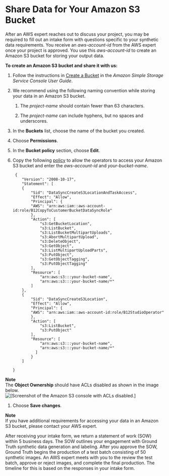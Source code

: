 # Share Data for Your Amazon S3 Bucket<a name="gts-share-data"></a>

After an AWS expert reaches out to discuss your project, you may be required to fill out an intake form with questions specific to your synthetic data requirements\. You receive an *aws\-account\-id* from the AWS expert once your project is approved\. You use this *aws\-account\-id* to create an Amazon S3 bucket for storing your output data\.

**To create an Amazon S3 bucket and share it with us:**

1. Follow the instructions in [Create a Bucket](https://docs.aws.amazon.com/AmazonS3/latest/userguide/create-bucket-overview.html) in the *Amazon Simple Storage Service Console User Guide*\.

1. We recommend using the following naming convention while storing your data in an Amazon S3 bucket\.

   1. The *project\-name* should contain fewer than 63 characters\.

   1. The *project\-name* can include hyphens, but no spaces and underscores\.

1. In the **Buckets** list, choose the name of the bucket you created\.

1. Choose **Permissions**\.

1. In the **Bucket policy** section, choose **Edit**\.

1. Copy the following [policy](https://docs.aws.amazon.com/config/latest/developerguide/s3-bucket-policy.html) to allow the operators to access your Amazon S3 bucket and enter the *aws\-account\-id* and *your\-bucket\-name*\.

   ```
    {
       "Version": "2008-10-17",
       "Statement": [
       {
           "Sid": "DataSyncCreateS3LocationAndTaskAccess",
           "Effect": "Allow",
           "Principal": {
           "AWS": "arn:aws:iam::aws-account-id:role/B12CopyToCustomerBucketDataSyncRole"
           },
           "Action": [
               "s3:GetBucketLocation",
               "s3:ListBucket",
               "s3:ListBucketMultipartUploads",
               "s3:AbortMultipartUpload",
               "s3:DeleteObject",
               "s3:GetObject",
               "s3:ListMultipartUploadParts",
               "s3:PutObject",
               "s3:GetObjectTagging",
               "s3:PutObjectTagging"
           ],
           "Resource": [
               "arn:aws:s3:::your-bucket-name",
               "arn:aws:s3:::your-bucket-name/*"
           ]
       },
       {
           "Sid": "DataSyncCreateS3Location",
           "Effect": "Allow",
           "Principal": {
           "AWS": "arn:aws:iam::aws-account-id:role/B12StudioOperator"
           },
           "Action": [
               "s3:ListBucket",
               "s3:PutObject"
           ],
           "Resource": [
               "arn:aws:s3:::your-bucket-name",
               "arn:aws:s3:::your-bucket-name/*"
             ]
           }
       ]
       
   }
   ```
**Note**  
The **Object Ownership** should have ACLs disabled as shown in the image below\.  
![\[Screenshot of the Amazon S3 console with ACLs disabled.\]](http://docs.aws.amazon.com/sagemaker/latest/dg/images/gts-share-data.png)

1. Choose **Save changes**\.

**Note**  
If you have additional requirements for accessing your data in an Amazon S3 bucket, please contact your AWS expert\. 

After receiving your intake form, we return a statement of work \(SOW\) within 5 business days\. The SOW outlines your engagement with Ground Truth synthetic data generation and labeling\. After you approve the SOW, Ground Truth begins the production of a test batch consisting of 50 synthetic images\. An AWS expert meets with you to the review the test batch, approve or reject images, and complete the final production\. The timeline for this is based on the responses in your intake form\.